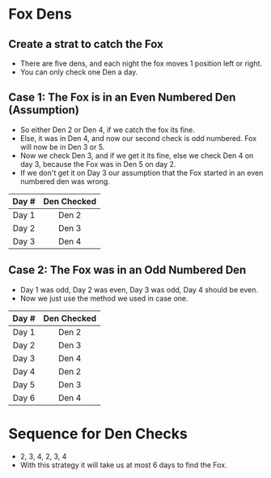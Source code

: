 # Fox Dens
## Create a strat to catch the Fox
- There are five dens, and each night the fox moves 1 position left or right.
- You can only check one Den a day.

## Case 1: The Fox is in an Even Numbered Den (Assumption)
- So either Den 2 or Den 4, if we catch the fox its fine.
- Else, it was in Den 4, and now our second check is odd numbered. Fox will
now be in Den 3 or 5.
- Now we check Den 3, and if we get it its fine, else we check Den 4 on day 3, because the Fox was in Den 5 on day 2.
- If we don't get it on Day 3 our assumption that the Fox started in an even numbered den was wrong.

| Day #  | Den Checked |
| :------: | :-----: |
| Day 1  | Den 2 |
| Day 2  | Den 3 |
| Day 3  | Den 4 |

## Case 2: The Fox was in an Odd Numbered Den
- Day 1 was odd, Day 2 was even, Day 3 was odd, Day 4 should be even.
- Now we just use the method we used in case one.

| Day #  | Den Checked |
| :------: | :-----: |
| Day 1  | Den 2 |
| Day 2  | Den 3 |
| Day 3  | Den 4 |
| Day 4  | Den 2 |
| Day 5  | Den 3 |
| Day 6  | Den 4 |

# Sequence for Den Checks
- 2, 3, 4, 2, 3, 4
- With this strategy it will take us at most 6 days to find the Fox.
